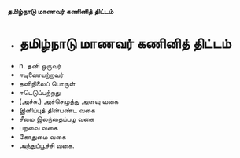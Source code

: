 **தமிழ்நாடு மாணவர் கணினித் திட்டம்**
- # தமிழ்நாடு மாணவர் கணினித் திட்டம்
- n. தனி ஒருவர்
- ஈடிணையற்றவர்
- தனிநிலைப் பொருள்
- ஈடெடுப்பற்றது
- (அச்சு.) அச்செழுத்து அளவு வகை
- இனிப்புத் தின்பண்ட வகை
- சீமை இலந்தைப்பழ வகை
- பறவை வகை
- கோதுமை வகை
- அந்துப்பூச்சி வகை.

